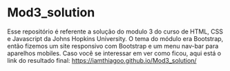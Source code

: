 # Mod3_solution
Esse repositório é referente a solução do modulo 3 do curso de HTML, CSS e Javascript da Johns Hopkins University. O tema do módulo era Bootstrap, então fizemos um site responsivo com Bootstrap e um menu nav-bar para aparelhos mobiles.
Caso você se interessar em ver como ficou, aqui está o link do resultado final: https://iamthiagoo.github.io/Mod3_solution/
